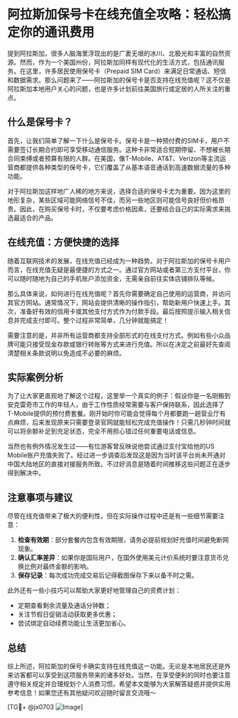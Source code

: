 # 阿拉斯加保号卡在线充值全攻略：轻松搞定你的通讯费用

提到阿拉斯加，很多人脑海里浮现出的是广袤无垠的冰川、北极光和丰富的自然资源。然而，作为一个美国州份，阿拉斯加同样有现代化的生活方式，包括通讯服务。在这里，许多居民使用保号卡（Prepaid SIM Card）来满足日常通话、短信和数据需求。那么问题来了——阿拉斯加的保号卡是否支持在线充值呢？这不仅是阿拉斯加本地用户关心的问题，也是许多计划前往美国旅行或定居的人所关注的重点。

## 什么是保号卡？

首先，让我们简单了解一下什么是保号卡。保号卡是一种预付费的SIM卡，用户不需要签订长期合约即可享受移动通信服务。这种卡非常适合短期停留、不想被长期合同束缚或者预算有限的人群。在美国，像T-Mobile、AT&T、Verizon等主流运营商都提供各种类型的保号卡，它们覆盖了从基本语音通话到高速数据流量的多种功能。

对于阿拉斯加这样地广人稀的地方来说，选择合适的保号卡尤为重要。因为这里的地形复杂，某些区域可能网络信号不佳，而另一些地区则可能信号良好但价格昂贵。因此，在购买保号卡时，不仅要考虑价格因素，还要结合自己的实际需求来挑选最适合的产品。

## 在线充值：方便快捷的选择

随着互联网技术的发展，在线充值已经成为一种趋势。对于阿拉斯加的保号卡用户而言，在线充值无疑是最便捷的方式之一。通过官方网站或者第三方支付平台，你可以随时随地为自己的手机账户添加资金，无需亲自前往实体店铺排队等候。

那么具体来说，如何进行在线充值呢？首先你需要确定自己使用的运营商，并访问其官方网站。通常情况下，网站会提供清晰的操作指引，帮助新用户快速上手。其次，准备好有效的信用卡或其他支付方式作为付款手段。最后按照提示输入相关信息并完成支付即可。整个过程非常简单，几分钟就能搞定！

需要注意的是，并非所有运营商都支持全部形式的在线支付方式。例如有些小众品牌可能只接受现金存款或银行转账等方式来进行充值。所以在决定之前最好先查阅清楚相关条款说明以免造成不必要的麻烦。

## 实际案例分析

为了让大家更直观地了解这个过程，这里举一个真实的例子：假设你是一名刚搬到安克雷奇市工作的年轻人，由于工作性质经常需要与客户保持联系，因此选择了T-Mobile提供的预付费套餐。刚开始时你可能会觉得每个月都要跑一趟营业厅有点麻烦，后来发现原来只需要登录官网就能轻松完成充值操作！只需几秒钟时间就可以将余额补足到充足状态，完全不用担心错过任何重要电话或信息。

当然也有例外情况发生过——有位游客曾反映说他尝试通过支付宝给他的US Mobile账户充值失败了。经过进一步调查后发现这是因为当时该平台尚未开通对中国大陆地区的直接对接服务所致。不过好消息是随着时间推移这些问题正在逐步得到解决中。

## 注意事项与建议

尽管在线充值带来了极大的便利性，但在实际操作过程中还是有一些细节需要注意：

1. **检查有效期**：部分套餐内包含有效期限，请务必提前规划好充值时间避免断网现象。
2. **确认汇率差异**：如果你是国际用户，在国外使用美元计价系统时要注意货币兑换比例对最终金额的影响。
3. **保存记录**：每次成功完成交易后记得截图保存下来以备不时之需。

此外还有一些小技巧可以帮助大家更好地管理自己的资费计划：
- 定期查看剩余流量及通话分钟数；
- 关注节假日促销活动获取更多优惠；
- 尝试绑定自动续费功能让生活更加省心。

## 总结

综上所述，阿拉斯加的保号卡确实支持在线充值这一功能。无论是本地居民还是外来访客都可以享受到这项服务带来的诸多好处。当然，在享受便利的同时也要注意遵守相关规定并合理规划个人消费习惯。希望本文能够为大家解答疑惑并提供实用参考信息！如果您还有其他疑问欢迎随时留言交流哦～

[TG💪+ @jx0703 ![Image](https://github.com/user-attachments/assets/dbca1d08-cadb-493c-b0ec-ad6f7a83f270)]